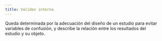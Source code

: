 ```yaml
---
title: Validez interna
---
```

Queda determinada por la adecuación del diseño de un estudio para evitar variables de confusión, y describe la relación entre los resultados del estudio y su objeto. 

